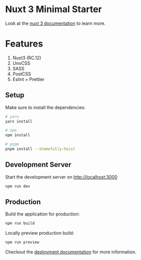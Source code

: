 # Nuxt 3 Minimal Starter

Look at the [nuxt 3 documentation](https://v3.nuxtjs.org) to learn more.

# Features

1. Nuxt3 (RC.12)
2. UnoCSS
3. SASS
4. PostCSS
5. Eslint + Prettier

## Setup

Make sure to install the dependencies:

```bash
# yarn
yarn install

# npm
npm install

# pnpm
pnpm install --shamefully-hoist
```

## Development Server

Start the development server on <http://localhost:3000>

```bash
npm run dev
```

## Production

Build the application for production:

```bash
npm run build
```

Locally preview production build:

```bash
npm run preview
```

Checkout the [deployment documentation](https://v3.nuxtjs.org/guide/deploy/presets) for more information.
